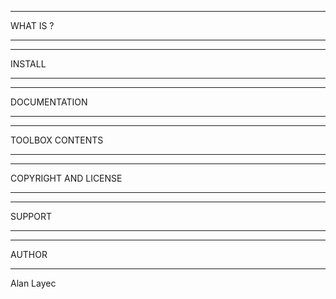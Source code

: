 *********
WHAT IS ?
*********
    

*******
INSTALL
*******


*************
DOCUMENTATION
*************




****************
TOOLBOX CONTENTS
****************



*********************
COPYRIGHT AND LICENSE
*********************



*******
SUPPORT
*******


******
AUTHOR
******

Alan Layec
